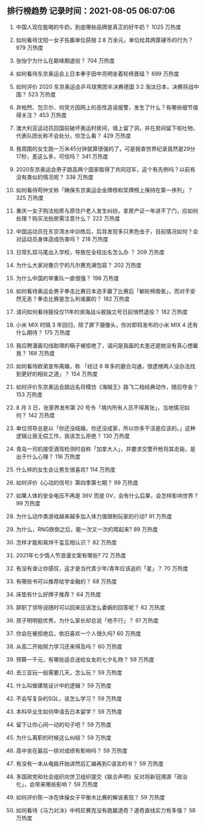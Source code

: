 
## 排行榜趋势 记录时间：2021-08-05 06:07:06
  
  1. 中国人现在能喝的牛奶，到底哪些品牌是真正的好牛奶？ 1025 万热度
    
  2. 如何看待沈阳一女子告赢单位获赔 2.8 万余元，单位给其两筐硬币的行为？ 979 万热度
    
  3. 张怡宁为什么在巅峰期退役？ 704 万热度
    
  4. 如何看待东京奥运会上日本拳手田中亮明坐着轮椅晋级？ 699 万热度
    
  5. 如何评价 2020 东京奥运会乒乓球男团半决赛德国 3:2 淘汰日本，决赛将战中国？ 523 万热度
    
  6. 井柏然、包贝尔、何炅方因网上的恶性造谣报警，发生了什么？有哪些细节值得关注？ 453 万热度
    
  7. 澳大利亚运动员回国前破坏奥运村房间，墙上留了洞，并在房间留下呕吐物，代表队团长称不会处分。你怎么看？ 429 万热度
    
  8. 我周围的女生跑一万米45分钟就算很强的了，可是我查世界纪录竟然是29分17秒，差这么多，可信吗？ 341 万热度
    
  9. 2020东京奥运会男子跳高两个国家取得了共同冠军，这个有先例吗？以前有没有类似的情况呢？ 338 万热度
    
  10. 如何看待苟仲文称「确保东京奥运会金牌榜和奖牌榜上保持在第一序列」？ 325 万热度
    
  11. 重庆一女子购法拍房与原住户老人发生纠纷，拿房产证一年进不了门，应如何处理？购买法拍房需注意什么？ 222 万热度
    
  12. 中国运动员在东京湾水中训练后，后背发现多只黑色虫子，目前情况如何？会对运动员身体造成伤害吗？ 218 万热度
    
  13. 日常扎双马尾出入学校，导致在全校出名怎么办 ？ 209 万热度
    
  14. 为什么大家对撒贝宁的凡尔赛充满包容？ 202 万热度
    
  15. 为什么中国的举重队一直很强？ 198 万热度
    
  16. 如何看待奥运会男子拳击比赛日本选手赢了比赛后「躺轮椅吸氧」，而对手安然无恙？拳击比赛是怎么判谁赢的？ 182 万热度
    
  17. 请问如何看待服役仅11年的濒海战斗舰独立号日前悄然退役？ 182 万热度
    
  18. 小米 MIX 时隔 3 年回归，除了屏下摄像头，你对即将发布的小米 MIX 4 还有什么期待？ 175 万热度
    
  19. 我应聘漫画勾线助理的稿子被拒绝了，请问是我画的太差还是她没有真心想雇我？ 168 万热度
    
  20. 如何看待欧弟宣布离婚，称 「经过 6 年多的磨合沟通，很遗憾两人没办法找到更好的相处之道」？ 154 万热度
    
  21. 如何评价东京奥运会跳远名将模仿《海贼王》路飞二档经典动作，随后夺金？ 153 万热度
    
  22. 8 月 3 日，张家界发布第 20 号令「境内所有人员不得离张」，当地情况如何？ 142 万热度
    
  23. 单位领导总是以「你还没结婚，你还没成家，所以你多干活是应该的。」这种逻辑让我无偿工作，我该怎么拒绝？ 130 万热度
    
  24. 青岛一司机接受酒驾检测时自称「加拿大人」，并要求交警开枪将其击毙，是出于什么心理？ 116 万热度
    
  25. 什么样的女生会让男生很喜欢? 114 万热度
    
  26. 如何评价《心动的信号》第四季第七期？ 99 万热度
    
  27. 如果人体的安全电压不再是 36V 而是 0V，会有什么后果，会怎样影响世界？ 99 万热度
    
  28. 为什么动作类游戏越来越多加入体力值限制玩家的行动? 91 万热度
    
  29. 为什么，RNG跌倒之后，能一次又一次的爬起来? 89 万热度
    
  30. 怎样才能和易烊千玺互相认识？ 82 万热度
    
  31. 2021年七夕情人节浪漫文案有哪些? 72 万热度
    
  32. 有没有谁让你感叹，这才是当代青少年/青年应该追的「星」？ 70 万热度
    
  33. 有哪些书可以推荐给学金融的？ 68 万热度
    
  34. 床垫有什么好牌子推荐？ 64 万热度
    
  35. 辞职了领导说随时可以回来应该怎么委婉的回答呢？ 62 万热度
    
  36. 孩子明明挺优秀，为什么家长却总说「他不行」？ 61 万热度
    
  37. 你会在被拒绝后，依旧喜欢一个人很久吗? 60 万热度
    
  38. 从高二开始努力学习还来得及吗？ 60 万热度
    
  39. 预算一千元，有哪些适合送给女友的七夕礼物？ 59 万热度
    
  40. 去三亚玩一般需要几天，怎么玩？ 59 万热度
    
  41. 什么叫做建筑设计中的逻辑？ 59 万热度
    
  42. 不会写复杂的SQL，该怎么学习？ 59 万热度
    
  43. 本科毕业生如何申请去日本留学？ 59 万热度
    
  44. 留下让你心间一动的句子吧？ 59 万热度
    
  45. 为什么离职的时候这么纠结？ 59 万热度
    
  46. 高中坐在最后一排对成绩有影响吗？ 59 万热度
    
  47. 有没有一本从电路开始讲然后汇编再到C语言的书？ 59 万热度
    
  48. 多国政党和社会组织向世卫组织提交《联合声明》反对将新冠溯源「政治化」，会带来哪些影响？ 59 万热度
    
  49. 如何评价陈一冰在体操女子平衡木比赛的解说表现？ 59 万热度
    
  50. 如何看待《马力对决》中柯尼赛克没有跑赢道奇？道奇直线实力有多强？ 58 万热度
    